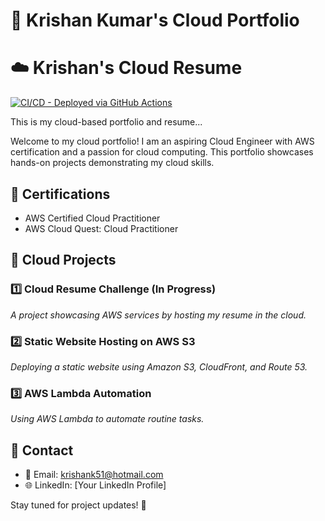 # 🚀 Krishan Kumar's Cloud Portfolio  

# ☁️ Krishan's Cloud Resume

[![CI/CD - Deployed via GitHub Actions](https://img.shields.io/github/actions/workflow/status/krishank-cloud/cloud-resume/deploy.yml?branch=main&label=Deployed%20via%20CI%2FCD&logo=githubactions&style=for-the-badge&color=blueviolet)](https://krishankcloud.com)

This is my cloud-based portfolio and resume...

Welcome to my cloud portfolio! I am an aspiring Cloud Engineer with AWS certification and a passion for cloud computing. This portfolio showcases hands-on projects demonstrating my cloud skills.

## 🔹 Certifications
- AWS Certified Cloud Practitioner
- AWS Cloud Quest: Cloud Practitioner

## 🔹 Cloud Projects  
### 1️⃣ Cloud Resume Challenge (In Progress)  
*A project showcasing AWS services by hosting my resume in the cloud.*

### 2️⃣ Static Website Hosting on AWS S3  
*Deploying a static website using Amazon S3, CloudFront, and Route 53.*

### 3️⃣ AWS Lambda Automation  
*Using AWS Lambda to automate routine tasks.*

## 🔹 Contact  
- 📧 Email: krishank51@hotmail.com  
- 🌐 LinkedIn: [Your LinkedIn Profile]  


Stay tuned for project updates! 🚀



